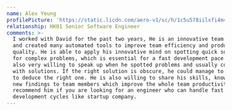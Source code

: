 ```yaml
---
name: Alex Yeung
profilePicture: 'https://static.licdn.com/aero-v1/sc/h/1c5u578iilxfi4m4dvc4q810q'
relationship: HK01 Senior Software Engineer
comments: >-
  I worked with David for the past two years, He is an innovative team player
  and created many automated tools to improve team efficiency and product
  quality. He is able to apply his innovative mind on spotting quick solutions
  for complex problems, which is essential for a fast development pace. He is
  also very willing to speak up when he spotted problems and usually come up
  with solutions. If the right solution is obscure, he could manage to use data
  to deduce the right one. He is also willing to share his skills, knowledge and
  new findings to team members which improve the whole team productivity. I
  recommend him if you are looking for an engineer who can handle fast
  development cycles like startup company.
---
```


